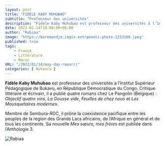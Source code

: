 ```yaml
---
layout: post 
title: "FIDELE KABY MUHUBAO"
subtitle: "Professeur des universités"
description: "Fidèle Kaby Muhubao est professeur des universités à l’Institut Supérieur Pédagogique de Bukavu, en République Démocratique du Congo. Critique littéraire et écrivain, il a publié quatre romans chez Le Pangolin (Belgique) : Objectif quatre vins, La Gousse vide, Feuilles de chez nous et Les Mousquetaires modernes. "
date: 2022-01-14T18:00:00+08:00
author: "Rabiaa"
image: "https://boremandjo.imgix.net/pexels-photo-1233286.jpeg"
published: true
tags:
    - France 
    - Littérature
    - Maroc
URL: "/2022/01/14/may-day-rowarr/"
categories: [ Auteurs ]
---
```



**Fidèle Kaby Muhubao** est professeur des universités à l’Institut Supérieur Pédagogique de Bukavu, en République Démocratique du Congo. Critique littéraire et écrivain, il a publié quatre romans chez Le Pangolin (Belgique) : *Objectif quatre vins*, *La Gousse vide*, *Feuilles de chez nous* et *Les Mousquetaires modernes*. 

Membre de Sembura-RDC, il prône la coexistence pacifique entre les peuples de la région des Grands Lacs africains, de l’Afrique en général et de tous les continents. Sa nouvelle *Mes sœurs, mes frères* est publiée dans l’Anthologie 3.


![Rabiaa](https://boremandjo.imgix.net/Fid%C3%A8le%20Kaby%20Muhubao.PNG)